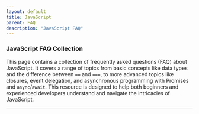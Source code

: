 ```yaml
---
layout: default
title: JavaScript
parent: FAQ
description: "JavaScript FAQ"
---
```


### JavaScript FAQ Collection

This page contains a collection of frequently asked questions (FAQ) about JavaScript. It covers a range of topics from basic concepts like data types and the difference between `==` and `===`, to more advanced topics like closures, event delegation, and asynchronous programming with Promises and `async`/`await`. This resource is designed to help both beginners and experienced developers understand and navigate the intricacies of JavaScript.

---